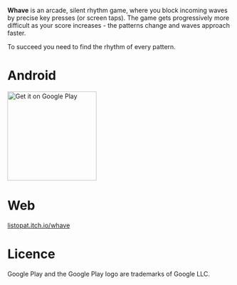 
**Whave** is an arcade, silent rhythm game, where you block incoming waves by precise key presses (or screen taps). The game gets progressively more difficult as your score increases - the patterns change and waves approach faster.

To succeed you need to find the rhythm of every pattern.

# Android
<a href='https://play.google.com/store/apps/details?id=com.ListopatGames.Whave&pcampaignid=MKT-Other-global-all-co-prtnr-py-PartBadge-Mar2515-1'>
<img width='200' alt='Get it on Google Play' src='https://play.google.com/intl/en_us/badges/images/generic/en_badge_web_generic.png'/>
</a>

# Web

<a href='https://listopat.itch.io/whave'>listopat.itch.io/whave</a>

# Licence
Google Play and the Google Play logo are trademarks of Google LLC.
